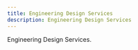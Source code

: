 ```yaml
---
title: Engineering Design Services
description: Engineering Design Services
---
```


Engineering Design Services. 
